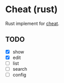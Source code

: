 # Cheat (rust)

Rust implement for [cheat](https://github.com/cheat/cheat).

## TODO

- [x] show
- [x] edit
- [ ] list
- [ ] search
- [ ] config
